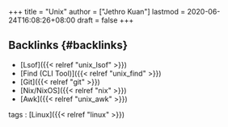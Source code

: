 +++
title = "Unix"
author = ["Jethro Kuan"]
lastmod = 2020-06-24T16:08:26+08:00
draft = false
+++

## Backlinks {#backlinks}

- [Lsof]({{< relref "unix_lsof" >}})
- [Find (CLI Tool)]({{< relref "unix_find" >}})
- [Git]({{< relref "git" >}})
- [Nix/NixOS]({{< relref "nix" >}})
- [Awk]({{< relref "unix_awk" >}})

tags
: [Linux]({{< relref "linux" >}})
